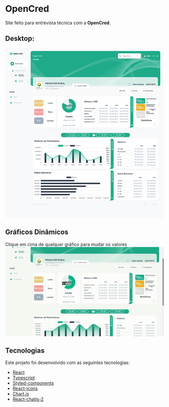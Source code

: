 # OpenCred
Site feito para entrevista técnica com a **OpenCred**.

## Desktop:
![site img](.github/Dektop.png)

## Gráficos Dinâmicos
Clique em cima de qualquer gráfico para mudar os valores
![chart gif](.github/Dektop.gif)

## Tecnologias
Este projeto foi desenvolvido com as seguintes tecnologias:
 - [React](https://reactjs.org/)
 - [Typescript](https://www.typescriptlang.org/)
 - [Styled-components](https://styled-components.com/)
 - [React-icons](https://react-icons.github.io/react-icons/)
 - [Chart.js](https://www.chartjs.org/docs/latest/)
 - [React-chatjs-2](https://react-chartjs-2.js.org/)
